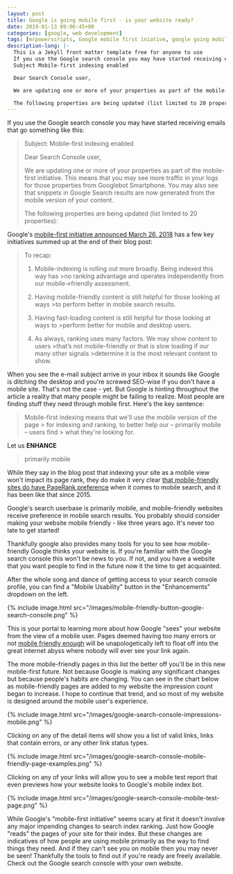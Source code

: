 ```yaml
---
layout: post
title: Google is going mobile first - is your website ready?
date: 2019-01-13 09:06:45+00
categories: [google, web development]
tags: [mrpowerscripts, Google mobile first iniative, google going mobile first, how to make website mobile friendly, is my website mobile friendy, mobile friendly google search console, googl search console mobile friendly]
description-long: |-
  This is a Jekyll front matter template free for anyone to use
  If you use the Google search console you may have started receiving emails from their that start out something like this
  Subject Mobile-first indexing enabled

  Dear Search Console user,

  We are updating one or more of your properties as part of the mobile-first >initiative. This means that you may see more traffic in your logs for those >properties from Googlebot Smartphone. You may also see that snippets in >Google Search results are now generated from the mobile version of your >content.

  The following properties are being updated (list limited to 20 properties)
---
```


If you use the Google search console you may have started receiving emails that go something like this:
>Subject: Mobile-first indexing enabled
>
>Dear Search Console user,
>
>We are updating one or more of your properties as part of the mobile-first initiative. This means that you may see more traffic in your logs for those properties from Googlebot Smartphone. You may also see that snippets in Google Search results are now generated from the mobile version of your content.
>
>The following properties are being updated (list limited to 20 properties):

Google's [mobile-first initiative announced March 26, 2018](https://webmasters.googleblog.com/2018/03/rolling-out-mobile-first-indexing.html) has a few key initiatives summed up at the end of their blog post:

>To recap:
>
>1. Mobile-indexing is rolling out more broadly. Being indexed this way has >no ranking advantage and operates independently from our mobile->friendly assessment.
>
>2. Having mobile-friendly content is still helpful for those looking at ways >to perform better in mobile search results.
>
>3. Having fast-loading content is still helpful for those looking at ways to >perform better for mobile and desktop users.
>
>4. As always, ranking uses many factors. We may show content to users >that’s not mobile-friendly or that is slow loading if our many other signals >determine it is the most relevant content to show.

When you see the e-mail subject arrive in your inbox it sounds like Google is ditching the desktop and you're screwed SEO-wise if you don't have a mobile site. That's not the case - yet. But Google is hinting throughout the article a reality that many people might be failing to realize. Most people are finding stuff they need through mobile first. Here's the key sentence:

> Mobile-first indexing means that we'll use the mobile version of the page > for indexing and ranking, to better help our – primarily mobile – users find > what they're looking for.

Let us __ENHANCE__

> primarily mobile

While they say in the blog post that indexing your site as a mobile view won't impact its page rank, they do make it very clear [that mobile-friendly sites do have PageRank preference](https://webmasters.googleblog.com/2015/04/rolling-out-mobile-friendly-update.html) when it comes to mobile search, and it has been like that since 2015.

Google's search userbase is primarily mobile, and mobile-friendly websites receive preference in mobile search results. You probably should consider making your website mobile friendly - like three years ago. It's never too late to get started!

Thankfully google also provides many tools for you to see how mobile-friendly Google thinks your website is. If you're familiar with the Google search console this won't be news to you. If not, and you have a website that you want people to find in the future now it the time to get acquainted.

After the whole song and dance of getting access to your search console profile, you can find a "Mobile Usability" button in the "Enhancements" dropdown on the left.

{% include image.html src="/images/mobile-friendly-button-google-search-console.png" %}

This is your portal to learning more about how Google "sees" your website from the view of a mobile user. Pages deemed having too many errors or not [mobile friendly enough](https://webmasters.googleblog.com/2015/04/rolling-out-mobile-friendly-update.html) will be unapologetically left to float off into the great internet abyss where nobody will ever see your link again.

The more mobile-friendly pages in this list the better off you'll be in this new mobile-first future. Not because Google is making any significant changes but because people's habits are changing. You can see in the chart below as mobile-friendly pages are added to my website the impression count began to increase. I hope to continue that trend, and so most of my website is designed around the mobile user's experience.

{% include image.html src="/images/google-search-console-impressions-mobile.png" %}

Clicking on any of the detail items will show you a list of valid links, links that contain errors, or any other link status types.

{% include image.html src="/images/google-search-console-mobile-friendly-page-examples.png" %}

Clicking on any of your links will allow you to see a mobile test report that even previews how your website looks to Google's mobile index bot.

{% include image.html src="/images/google-search-console-mobile-test-page.png" %}

While Google's "mobile-first initiative" seems scary at first it doesn't involve any major impending changes to search index ranking. Just how Google "reads" the pages of your site for their index. But these changes are indicatives of how people are using mobile primarily as the way to find things they need. And if they can't see you on mobile then you may never be seen! Thankfully the tools to find out if you're ready are freely available. Check out the Google search console with your own website.
